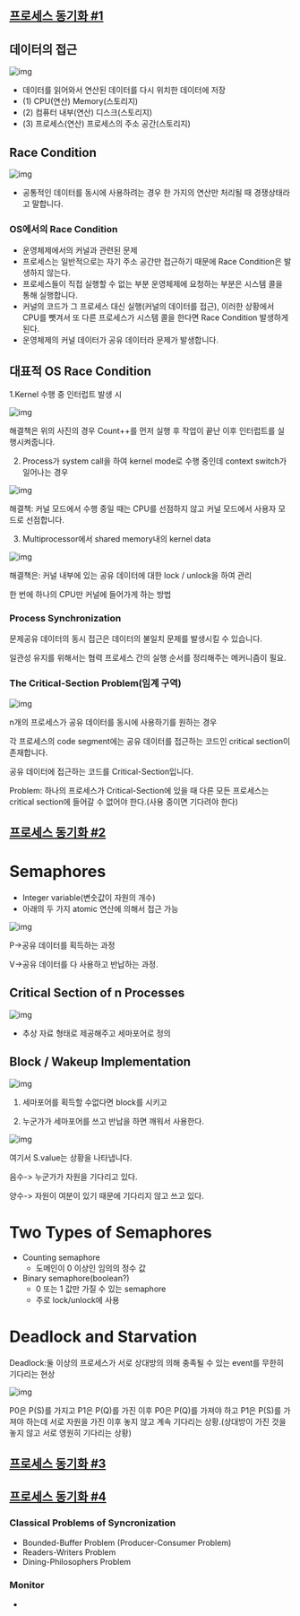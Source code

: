 ## [프로세스 동기화 #1](https://core.ewha.ac.kr/publicview/C0101020140401134252676046?vmode=f)
## 데이터의 접근



![img](https://blog.kakaocdn.net/dn/csmAxG/btreLJ5b8zi/FL5cctVMPRRAFKpcCRAje0/img.png)



- 데이터를 읽어와서 연산된 데이터를 다시 위치한 데이터에 저장
- (1) CPU(연산) Memory(스토리지)
- (2) 컴퓨터 내부(연산) 디스크(스토리지)
- (3) 프로세스(연산) 프로세스의 주소 공간(스토리지)

## Race Condition



![img](https://blog.kakaocdn.net/dn/CQeKl/btreKkSzgyx/JRQr5oV0YErD4suaURCfPK/img.png)



- 공통적인 데이터를 동시에 사용하려는 경우 한 가지의 연산만 처리될 때 경쟁상태라고 말합니다.

### OS에서의 Race Condition

- 운영체제에서의 커널과 관련된 문제
- 프로세스는 일반적으로는 자기 주소 공간만 접근하기 때문에 Race Condition은 발생하지 않는다.
- 프로세스들이 직접 실행할 수 없는 부분 운영체제에 요청하는 부분은 시스템 콜을 통해 실행합니다.
- 커널의 코드가 그 프로세스 대신 실행(커널의 데이터를 접근), 이러한 상황에서 CPU를 뺏겨서 또 다른 프로세스가 시스템 콜을 한다면 Race Condition 발생하게 된다.
- 운영체제의 커널 데이터가 공유 데이터라 문제가 발생합니다.

## 대표적 OS Race Condition

1.Kernel 수행 중 인터럽트 발생 시



![img](https://blog.kakaocdn.net/dn/me7vu/btreRTFGw5c/6enbDi8IZ2pCGVQCTOGDrK/img.png)



해결책은 위의 사진의 경우 Count++를 먼저 실행 후 작업이 끝난 이후 인터럽트를 실행시켜줍니다.

2. Process가 system call을 하여 kernel mode로 수행 중인데 context switch가 일어나는 경우



![img](https://blog.kakaocdn.net/dn/oz2XL/btreLgB8Vq2/pk0op6q2ExXrP5YhlUA1fK/img.png)



해결책: 커널 모드에서 수행 중일 때는 CPU를 선점하지 않고 커널 모드에서 사용자 모드로 선점합니다.

3. Multiprocessor에서 shared memory내의 kernel data



![img](https://blog.kakaocdn.net/dn/H21rD/btreOtHvWri/vdmyuffC3eVquu1B3c3ej0/img.png)



해결책은: 커널 내부에 있는 공유 데이터에 대한 lock / unlock을 하여 관리

 한 번에 하나의 CPU만 커널에 들어가게 하는 방법

### Process Synchronization

문제공유 데이터의 동시 접근은 데이터의 불일치 문제를 발생시킬 수 있습니다.

일관성 유지를 위해서는 협력 프로세스 간의 실행 순서를 정리해주는 메커니즘이 필요.

### The Critical-Section Problem(임계 구역)



![img](https://blog.kakaocdn.net/dn/xZBBl/btreKlqsPp0/LnMGkA6Jl1GBw5KaFwLSpk/img.png)

n개의 프로세스가 공유 데이터를 동시에 사용하기를 원하는 경우

각 프로세스의  code segment에는 공유 데이터를 접근하는 코드인 critical section이 존재합니다.

공유 데이터에 접근하는 코드를 Critical-Section입니다.

Problem: 하나의 프로세스가 Critical-Section에 있을 때 다른 모든 프로세스는 critical section에 들어갈 수 없어야 한다.(사용 중이면 기다려야 한다)

## [프로세스 동기화 #2](https://core.ewha.ac.kr/publicview/C0101020140404151340260748?vmode=f)



# Semaphores

- Integer variable(변숫값이 자원의 개수)
- 아래의 두 가지 atomic 연산에 의해서 접근 가능



![img](https://blog.kakaocdn.net/dn/7X5Ta/btreOttYaqU/xaXJg4ufDwMRNFEgNKwvGK/img.png)



P->공유 데이터를 획득하는 과정

V->공유 데이터를 다 사용하고 반납하는 과정.

## Critical Section of n Processes



![img](https://blog.kakaocdn.net/dn/LWsmL/btreJRC65Yn/uHKKcQFjsODO192kXkjAl0/img.png)



- 추상 자료 형태로 제공해주고 세마포어로 정의

## Block / Wakeup Implementation



![img](https://blog.kakaocdn.net/dn/ld6zh/btreLLaQdj3/KAWNC6HSTWKVtbIdxZzp31/img.png)



1. 세마포어를 획득할 수없다면 block를 시키고

2. 누군가가 세마포어를 쓰고 반납을 하면 깨워서 사용한다.



![img](https://blog.kakaocdn.net/dn/bbfgO8/btreJQKZWng/hG8SZDtuVfmri9qoS9gx21/img.png)



여기서 S.value는 상황을 나타냅니다.

음수-> 누군가가 자원을 기다리고 있다.

양수-> 자원이 여분이 있기 때문에 기다리지 않고 쓰고 있다.

# Two Types of Semaphores

- Counting semaphore
  - 도메인이 0 이상인 임의의 정수 값
- Binary semaphore(boolean?)
  - 0 또는 1 값만 가질 수 있는 semaphore
  - 주로 lock/unlock에 사용

# Deadlock and Starvation

Deadlock:둘 이상의 프로세스가 서로 상대방의 의해 충족될 수 있는 event를 무한히 기다리는 현상



![img](https://blog.kakaocdn.net/dn/M9E4N/btreKKwM3Gk/ly6yearYmmDcOFHfc0NuqK/img.png)



P0은 P(S)를 가지고 P1은 P(Q)를 가진 이후 P0은 P(Q)를 가져야 하고 P1은 P(S)를 가져야 하는데 서로 자원을 가진 이후 놓지 않고 계속 기다리는 상황.(상대방이 가진 것을 놓지 않고 서로 영원히 기다리는 상황)

## [프로세스 동기화 #3](https://core.ewha.ac.kr/publicview/C0101020140408134626290222?vmode=f)

## [프로세스 동기화 #4](https://core.ewha.ac.kr/publicview/C0101020140411143154161543?vmode=f)

### Classical Problems of Syncronization

- Bounded-Buffer Problem (Producer-Consumer Problem)
- Readers-Writers Problem
- Dining-Philosophers Problem

### Monitor

-
